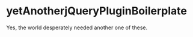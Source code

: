 yetAnotherjQueryPluginBoilerplate
=================================

Yes, the world desperately needed another one of these.
